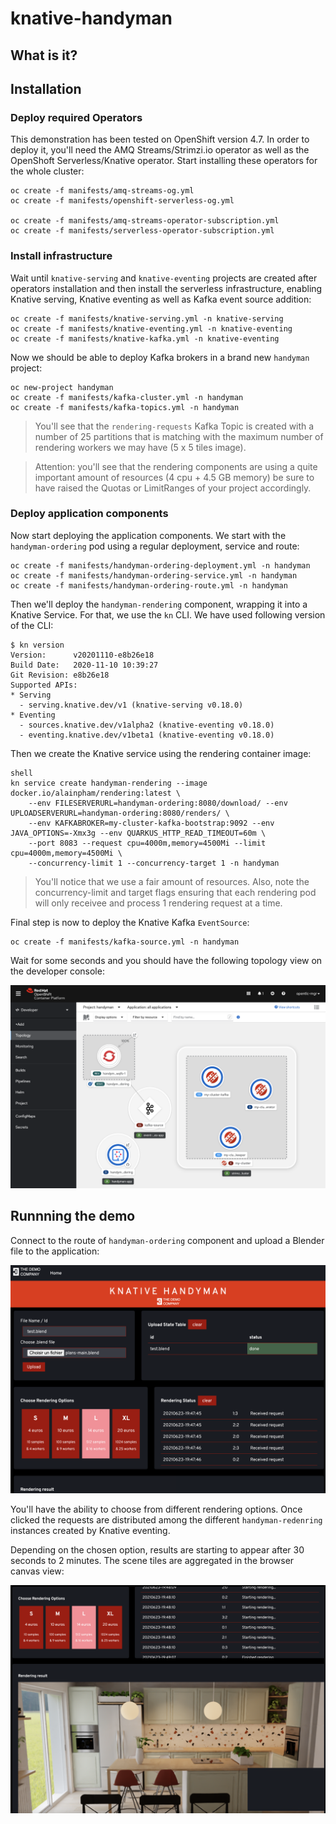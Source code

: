 # knative-handyman

## What is it?
## Installation
### Deploy required Operators

This demonstration has been tested on OpenShift version 4.7. In order to deploy it, you'll need the AMQ Streams/Strimzi.io
operator as well as the OpenShoft Serverless/Knative operator. Start installing these operators for the whole cluster:

```shell
oc create -f manifests/amq-streams-og.yml
oc create -f manifests/openshift-serverless-og.yml

oc create -f manifests/amq-streams-operator-subscription.yml
oc create -f manifests/serverless-operator-subscription.yml
```

### Install infrastructure

Wait until `knative-serving` and `knative-eventing` projects are created after operators installation and then install the
serverless infrastructure, enabling Knative serving, Knative eventing as well as Kafka event source addition:

```shell 
oc create -f manifests/knative-serving.yml -n knative-serving
oc create -f manifests/knative-eventing.yml -n knative-eventing
oc create -f manifests/knative-kafka.yml -n knative-eventing
```

Now we should be able to deploy Kafka brokers in a brand new `handyman` project:

```shell
oc new-project handyman
oc create -f manifests/kafka-cluster.yml -n handyman
oc create -f manifests/kafka-topics.yml -n handyman
```

> You'll see that the `rendering-requests` Kafka Topic is created with a number of 25 partitions that is matching with the
maximum number of rendering workers we may have (5 x 5 tiles image).

> Attention: you'll see that the rendering components are using a quite important amount of resources (4 cpu + 4.5 GB memory) be
sure to have raised the Quotas or LimitRanges of your project accordingly.  

### Deploy application components

Now start deploying the application components. We start with the `handyman-ordering` pod using a regular deployment, service and route:

```shell
oc create -f manifests/handyman-ordering-deployment.yml -n handyman
oc create -f manifests/handyman-ordering-service.yml -n handyman
oc create -f manifests/handyman-ordering-route.yml -n handyman
```

Then we'll deploy the `handyman-rendering` component, wrapping it into a Knative Service. For that, we use the `kn` CLI. We have used following version
of the CLI:

```shell
$ kn version
Version:      v20201110-e8b26e18
Build Date:   2020-11-10 10:39:27
Git Revision: e8b26e18
Supported APIs:
* Serving
  - serving.knative.dev/v1 (knative-serving v0.18.0)
* Eventing
  - sources.knative.dev/v1alpha2 (knative-eventing v0.18.0)
  - eventing.knative.dev/v1beta1 (knative-eventing v0.18.0)
```

Then we create the Knative service using the rendering container image:

```
shell
kn service create handyman-rendering --image docker.io/alainpham/rendering:latest \
    --env FILESERVERURL=handyman-ordering:8080/download/ --env UPLOADSERVERURL=handyman-ordering:8080/renders/ \
    --env KAFKABROKER=my-cluster-kafka-bootstrap:9092 --env JAVA_OPTIONS=-Xmx3g --env QUARKUS_HTTP_READ_TIMEOUT=60m \
    --port 8083 --request cpu=4000m,memory=4500Mi --limit cpu=4000m,memory=4500Mi \
    --concurrency-limit 1 --concurrency-target 1 -n handyman
```

> You'll notice that we use a fair amount of resources. Also, note the concurrency-limit and target flags ensuring that each
rendering pod will only receivee and process 1 rendering request at a time.  

Final step is now to deploy the Knative Kafka `EventSource`:

```shell
oc create -f manifests/kafka-source.yml -n handyman
```

Wait for some seconds and you should have the following topology view on the developer console:

![openshift-topology](assets/openshift-topology.png)

## Runnning the demo

Connect to the route of `handyman-ordering` component and upload a Blender file to the application:

![ordering-request](assets/ordering-request.png)

You'll have the ability to choose from different rendering options. Once clicked the requests are distributed among the
different `handyman-redenring` instances created by Knative eventing.

Depending on the chosen option, results are starting to appear after 30 seconds to 2 minutes.
The scene tiles are aggregated in the browser canvas view:

![rendering-results](assets/rendering-results.png)